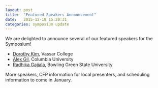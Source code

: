 ```yaml
---
layout: post
title:  "Featured Speakers Announcement"
date:   2015-12-18 15:20:31
categories: symposium update
---
```

We are delighted to announce several of our featured speakers for the Symposium!

- [Dorothy Kim](https://twitter.com/dorothyk98), Vassar College
- [Alex Gil](http://elotroalex.webfactional.com/), Columbia University
- [Radhika Gajjala](http://www.radhikagajjala.org/), Bowling Green State University 

More speakers, CFP information for local presenters, and scheduling information to come in January.
